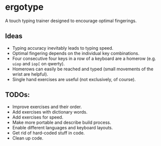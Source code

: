 # ergotype

A touch typing trainer designed to encourage optimal fingerings. 

## Ideas

- Typing accuracy inevitably leads to typing speed. 
- Optimal fingering depends on the individual key combinations.
- Four consecutive four keys in a row of a keyboard are a homerow (e.g. `uiop` and  `iop[` on qwerty).
- Homerows can easily be reached and typed (small movements of the wrist are helpful).
- Single hand exercises are useful (not exclusively, of course).

## TODOs:

- Improve exercises and their order.
- Add exercises with dictionary words.
- Add exercises for speed.
- Make more portable and describe build process.
- Enable different languages and keyboard layouts.
- Get rid of hard-coded stuff in code.
- Clean up code.
